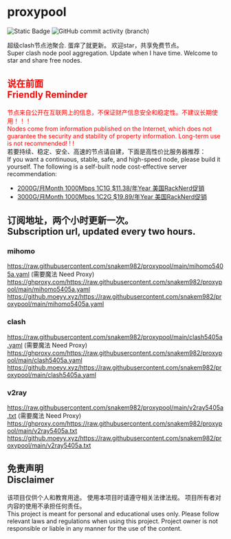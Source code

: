 # proxypool

![Static Badge](https://img.shields.io/badge/ss|ssr|vmess|vless|trojan-free-orange)
![GitHub commit activity (branch)](https://img.shields.io/github/commit-activity/w/snakem982/proxypool?color=DC52FC)


超级clash节点池聚合.
蛋痒了就更新。
欢迎star，共享免费节点。
<br/>
Super clash node pool aggregation.
Update when I have time.
Welcome to star and share free nodes.

## <font color="red">说在前面<br/>Friendly Reminder</font>
<font color="red">节点来自公开在互联网上的信息，不保证财产信息安全和稳定性。不建议长期使用！！！<br/>
Nodes come from information published on the Internet,
which does not guarantee the security and stability of property information.
Long-term use is not recommended! ! !</font><br/>
若要持续、稳定、安全、高速的节点请自建，下面是高性价比服务器推荐：<br/>
If you want a continuous, stable, safe, and high-speed node, please build it yourself.
The following is a self-built node cost-effective server recommendation:
- [2000G/月Month 1000Mbps 1C1G $11.38/年Year 美国RackNerd促销](https://my.racknerd.com/aff.php?aff=8613 "美国RackNerd")
- [3000G/月Month 1000Mbps 1C2G $19.89/年Year 美国RackNerd促销](https://my.racknerd.com/aff.php?aff=8613 "美国RackNerd")

## 订阅地址，两个小时更新一次。<br/>Subscription url, updated every two hours.
### mihomo
https://raw.githubusercontent.com/snakem982/proxypool/main/mihomo5405a.yaml  (需要魔法 Need Proxy)
https://ghproxy.com/https://raw.githubusercontent.com/snakem982/proxypool/main/mihomo5405a.yaml
https://github.moeyy.xyz/https://raw.githubusercontent.com/snakem982/proxypool/main/mihomo5405a.yaml
### clash
https://raw.githubusercontent.com/snakem982/proxypool/main/clash5405a.yaml  (需要魔法 Need Proxy)
https://ghproxy.com/https://raw.githubusercontent.com/snakem982/proxypool/main/clash5405a.yaml
https://github.moeyy.xyz/https://raw.githubusercontent.com/snakem982/proxypool/main/clash5405a.yaml
### v2ray
https://raw.githubusercontent.com/snakem982/proxypool/main/v2ray5405a.txt  (需要魔法 Need Proxy)
https://ghproxy.com/https://raw.githubusercontent.com/snakem982/proxypool/main/v2ray5405a.txt
https://github.moeyy.xyz/https://raw.githubusercontent.com/snakem982/proxypool/main/v2ray5405a.txt


## 免责声明 <br/>Disclaimer
该项目仅供个人和教育用途。
使用本项目时请遵守相关法律法规。
项目所有者对内容的使用不承担任何责任。
<br/>
This project is meant for personal and educational uses only.
Please follow relevant laws and regulations when using this project.
Project owner is not responsible or liable in any manner for the use of the content.
